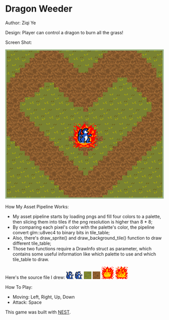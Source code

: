 # Dragon Weeder

Author: Ziqi Ye

Design: Player can control a dragon to burn all the grass!

Screen Shot:

![Screen Shot](screenshot.png)

How My Asset Pipeline Works:

- My asset pipeline starts by loading pngs and fill four colors to a palette, then slicing them into tiles if the png resolution is higher than 8 \* 8;
- By comparing each pixel's color with the palette's color, the pipeline convert glm::u8vec4 to binary bits in tile_table;
- Also, there's draw_sprite() and draw_background_tile() function to draw different tile_table;
- Those two functions require a DrawInfo struct as parameter, which contains some useful information like which palette to use and which tile_table to draw.

Here's the source file I drew:
![link](asset/dragon.png)
![link](asset/dragon_attack.png)
![link](asset/grass.png)
![link](asset/soil.png)
![link](asset/fire_01.png)
![link](asset/fire_02.png)

How To Play:

- Moving: Left, Right, Up, Down
- Attack: Space

This game was built with [NEST](NEST.md).
